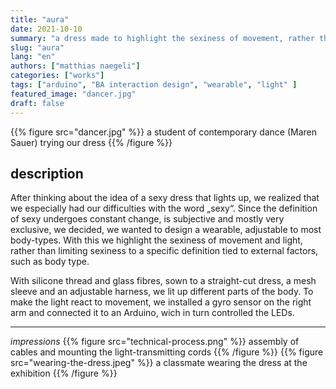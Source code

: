 ```yaml
---
title: "aura"
date: 2021-10-10
summary: "a dress made to highlight the sexiness of movement, rather than shape & form of bodies"
slug: "aura"
lang: "en"
authors: ["matthias naegeli"]
categories: ["works"]
tags: ["arduino", "BA interaction design", "wearable", "light" ]
featured_image: "dancer.jpg"
draft: false
---
```


{{% figure src="dancer.jpg" %}} a student of contemporary dance (Maren Sauer) trying our dress {{% /figure %}} 


## description  

After thinking about the idea of a sexy dress that lights up, we realized that we especially had our difficulties with the word „sexy“.
Since the definition of sexy undergoes constant change, is subjective and mostly very exclusive, we decided, we wanted to design a wearable, adjustable to most body-types. With this we highlight the sexiness of movement and light, rather than limiting sexiness to a specific definition tied to external factors, such as body type.

With silicone thread and glass fibres, sown to a straight-cut dress, a mesh sleeve and an adjustable harness, we lit up different parts of the body. To make the light react to movement, we installed a gyro sensor on the right arm and connected it to an Arduino, wich in turn controlled the LEDs.

---
_impressions_
{{% figure src="technical-process.png" %}} assembly of cables and mounting the light-transmitting cords {{% /figure %}} 
{{% figure src="wearing-the-dress.jpeg" %}} a classmate wearing the dress at the exhibition {{% /figure %}} 

